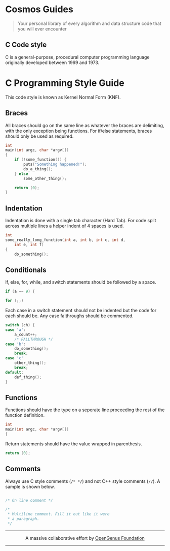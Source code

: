# Cosmos Guides
> Your personal library of every algorithm and data structure code that you will ever encounter

## C Code style

C is a general-purpose, procedural computer programming language originally developed between 1969 and 1973.


# C Programming Style Guide

This code style is known as Kernel Normal Form (KNF).

Braces
---

All braces should go on the same line as whatever the braces are delimiting, with the only exception being functions. For if/else statements, braces should only be used as required.

```C
int
main(int argc, char *argv[])
{
	if (!some_function()) {
		puts("Something happened!");
		do_a_thing();
	} else
		some_other_thing();

	return (0);
}
```

Indentation
---

Indentation is done with a single tab character (Hard Tab). For code split across multiple lines a helper indent of 4 spaces is used.

```C
int
some_really_long_function(int a, int b, int c, int d,
    int e, int f)
{
	do_something();
```

Conditionals
---

If, else, for, while, and switch statements should be followed by a space.

```C
if (a == 9) {
```

```C
for (;;)
```

Each case in a switch statement should not be indented but the code for each should be. Any case falthroughs should be commented.

```C
switch (ch) {
case 'a':
	a_count++;
	/* FALLTHROUGH */
case 'b':
	do_something();
	break;
case 'c'
	other_thing();
	break;
default:
	def_thing();
}
```

Functions
---

Functions should have the type on a seperate line proceeding the rest of the function definition.

```C
int
main(int argc, char *argv[])
{
```

Return statements should have the value wrapped in parenthesis.

```C
return (0);
```

Comments
---

Always use C style comments (`/* */`) and not C++ style comments (`//`). A sample is shown below.

```C

/* On line comment */

/*
 * Multiline comment. Fill it out like it were
 * a paragraph.
 */

```


---

<p align="center">
	A massive collaborative effort by <a href="https://github.com/OpenGenus/cosmos">OpenGenus Foundation</a> 
</p>

---
